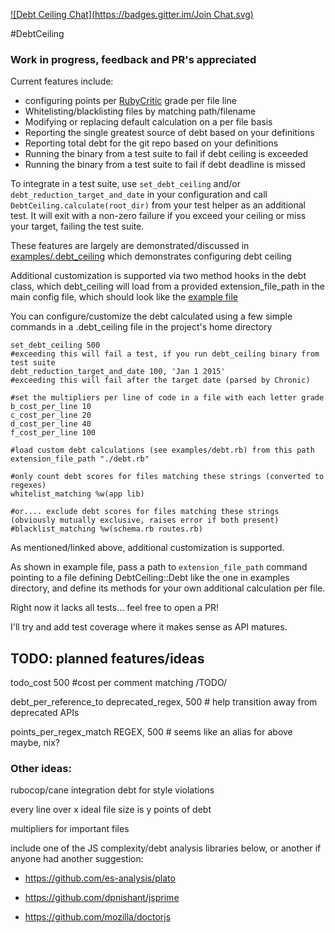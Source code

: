 [![Debt Ceiling Chat](https://badges.gitter.im/Join Chat.svg)](https://gitter.im/bglusman/debt_ceiling)

#DebtCeiling

### Work in progress, feedback and PR's appreciated

Current features include:
* configuring points per [RubyCritic](https://github.com/whitesmith/rubycritic) grade per file line
* Whitelisting/blacklisting files by matching path/filename
* Modifying or replacing default calculation on a per file basis
* Reporting the single greatest source of debt based on your definitions
* Reporting total debt for the git repo based on your definitions
* Running the binary from a test suite to fail if debt ceiling is exceeded
* Running the binary from a test suite to fail if debt deadline is missed

To integrate in a test suite, use `set_debt_ceiling` and/or `debt_reduction_target_and_date` in your configuration and call `DebtCeiling.calculate(root_dir)` from your test helper as an additional test.  It will exit with a non-zero failure if you exceed your ceiling or miss your target, failing the test suite.

These features are largely are demonstrated/discussed in [examples/.debt_ceiling](https://github.com/bglusman/debt_ceiling/blob/master/examples/.debt_ceiling.example) which demonstrates configuring debt ceiling

Additional customization is supported via two method hooks in the debt class, which debt_ceiling will load from a provided extension_file_path in the main config file, which should look like the [example file](https://github.com/bglusman/debt_ceiling/blob/master/examples/debt.rb.example)

You can configure/customize the debt calculated using a few simple commands in a .debt_ceiling file in the project's home directory

```
set_debt_ceiling 500
#exceeding this will fail a test, if you run debt_ceiling binary from test suite
debt_reduction_target_and_date 100, 'Jan 1 2015'
#exceeding this will fail after the target date (parsed by Chronic)

#set the multipliers per line of code in a file with each letter grade
b_cost_per_line 10
c_cost_per_line 20
d_cost_per_line 40
f_cost_per_line 100

#load custom debt calculations (see examples/debt.rb) from this path
extension_file_path "./debt.rb"

#only count debt scores for files matching these strings (converted to regexes)
whitelist_matching %w(app lib)

#or.... exclude debt scores for files matching these strings (obviously mutually exclusive, raises error if both present)
#blacklist_matching %w(schema.rb routes.rb)
```

As mentioned/linked above, additional customization is supported.

As shown in example file, pass a path to `extension_file_path` command pointing to a file defining DebtCeiling::Debt like the one in examples directory, and define its methods for your own additional calculation per file.

Right now it lacks all tests...  feel free to open a PR!  

I'll try and add test coverage where it makes sense as API matures.

## TODO: planned features/ideas

todo_cost 500      #cost per comment matching /TODO/

debt_per_reference_to deprecated_regex, 500 # help transition away from deprecated APIs 

points_per_regex_match REGEX, 500 # seems like an alias for above maybe, nix?


### Other ideas:

rubocop/cane integration debt for style violations

every line over x ideal file size is y points of debt

multipliers for important files

include one of the JS complexity/debt analysis libraries below, or another if anyone had another suggestion: 

* https://github.com/es-analysis/plato

* https://github.com/dpnishant/jsprime

* https://github.com/mozilla/doctorjs
